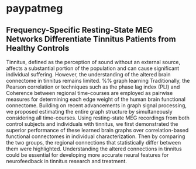 # paypatmeg
## Frequency-Specific Resting-State MEG Networks Differentiate Tinnitus Patients from Healthy Controls

Tinnitus, defined as the perception of sound without an external source, affects a substantial portion of the population and can cause significant individual suffering. However, the understanding of the altered brain connectome in tinnitus remains limited.
%% graph learning
Traditionally, the Pearson correlation or techniques such as the phase lag index (PLI) and Coherence between regional time-courses are employed as pairwise measures for determining each edge weight of the human brain functional connectome. 
Building on recent advancements in graph signal processing, we proposed estimating the entire graph structure by simultaneously considering all time-courses.
Using resting-state MEG recordings from both control subjects and individuals with tinnitus, we first demonstrated the superior performance of these learned brain graphs over correlation-based functional connectomes in individual characterization.
Then by comparing the two groups, the regional connections that statistically differ between them were highlighted.
Understanding the altered connections in tinnitus could be essential for developing more accurate neural features for neurofeedback in tinnitus research and treatment.
